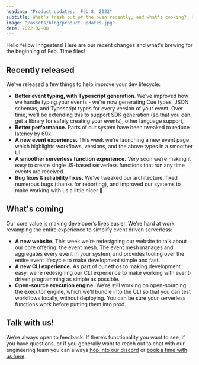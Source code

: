 ```yaml
---
heading: "Product updates:  Feb 8, 2022"
subtitle: What's fresh out of the oven recently, and what's cooking?  Here's our bi-weekly product deep dive.
image: "/assets/blog/product-updates.jpg"
date: 2022-02-08
---
```


Hello fellow Inngesters! Here are our recent changes and what's brewing for the beginning of Feb. Time flies!

## Recently released

We've released a few things to help improve your dev lifecycle:

- **Better event typing, with Typescript generation**. We’ve improved how we handle typing your events - we’re now generating Cue types, JSON schemas, and Typescript types for every version of your event. Over time, we’ll be extending this to support SDK generation (so that you can get a library for safely creating your events), other language support,
- **Better performance.** Parts of our system have been tweaked to reduce latency by 60x.
- **A new event experience.** This week we're launching a new event page which highlights workflows, versions, and the above types in a smoother UI
- **A smoother serverless function experience.** Very soon we’re making it easy to create single JS-based serverless functions that run any time events are received.
- **Bug fixes & reliability fixes.** We’ve tweaked our architecture, fixed numerous bugs (thanks for reporting), and improved our systems to make working with us a little nicer 🙂

## What's coming

Our core value is making developer’s lives easier. We're hard at work revamping the entire experience to simplify event driven serverless:

- **A new website.** This week we’re redesigning our website to talk about our core offering: the event mesh. The event mesh manages and aggregates every event in your system, and provides tooling over the entire event lifecycle to make development simple and fast.
- **A new CLI experience.** As part of our ethos to making development easy, we’re redesigning our CLI experience to make working with event-driven programming as simple as possible.
- **Open-source execution engine.** We’re still working on open-sourcing the executor engine, which we’ll bundle into the CLI so that you can test workflows locally, without deploying. You can be sure your serverless functions work before putting them into prod.

## Talk with us!

We’re always open to feedback. If there’s functionality you want to see, if you have questions, or if you generally want to reach out to chat with our engineering team you can always [hop into our discord](https://discord.com/invite/EuesV2ZSnX) or [book a time with us here](https://calendly.com/inngest-thb/30min).

<div className="text-center" style={{ marginTop: 80 }}>
	<img src="/dancing-baby-1.gif" alt="" />
</div>
